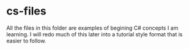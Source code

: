 # cs-files

All the files in this folder are examples of begining C# concepts I am learning. I will redo much of this later into a tutorial style format that is easier to follow.
